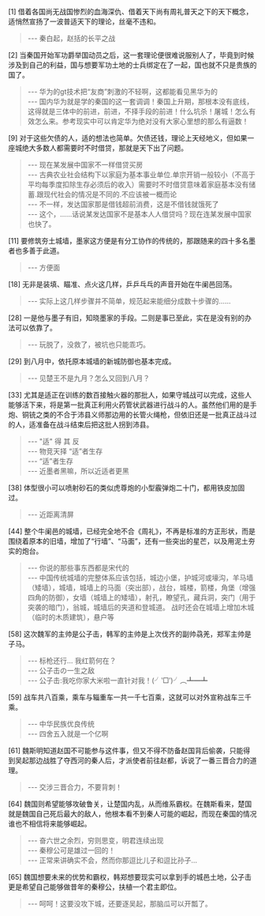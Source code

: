 
[1] 借着各国尚无战国惨烈的血海深仇、借着天下尚有周礼普天之下的天下概念，适悄然宣扬了一波普适天下的理论，丝毫不违和。
>--- 秦白起，赵括的长平之战<br>

[2] 当秦国开始军功爵举国动员之后，这一套理论便很难说服别人了，毕竟到时候涉及到自己的利益，国与想要军功土地的士兵绑定在了一起，国也就不只是贵族的国了。
>--- 华为的gt技术把“友商”刺激的不轻啊，这都能看见黑华为的<br>
>--- 国内华为就是学的秦国的这一套调调！秦国上升期，那根本没有底线，这得就是三体中的前进，前进，不择手段的前进！什么坑杀！屠城！怎么有效怎么来。参考现实中可以肯定华为绝对没有大家心里想的那么有逼数！<br>

[9] 对于这些欠债的人，适的想法也简单。欠债还钱，理论上天经地义，但如果一座城绝大多数人都需要时不时借贷，那就是天下出了问题。
>--- 现在某发展中国家不一样借贷买房<br>
>--- 古典农业社会结构下以家庭为基本事业单位.单宗开销一般较小（不高于平均每季度扣除生存必须后的收入）需要时不时借贷意味着家庭基本没有储蓄.跟现代社会的情况是不同的.不应该被一概而论<br>
>--- 不一样，发达国家那是借钱超前消费，这是不借钱就饿死了<br>
>--- 这个，……话说某发达国家不是基本人人借贷吗？现在连某发展中国家也快了。<br>

[11] 要修筑夯土城墙，墨家这方便是有分工协作的传统的，那跟随来的四十多名墨者也多善于此道。
>--- 方便面<br>

[18] 无非是装填、瞄准、点火这几样，乒乒乓乓的声音开始在牛阑邑回荡。
>--- 实际上这几样步骤并不简单，规范起来能细分成数十步骤的……<br>

[28] 一是他与墨子有旧，知晓墨家的手段。二则是事已至此，实在是没有别的办法可以依靠了。
>--- 玩脱了，没救了，被坑也只能乖巧。<br>

[29] 到八月中，依托原本城墙的新城防御也基本完成。
>--- 见楚王不是九月？怎么又回到八月？<br>

[33] 尤其是适正在训练的数百接触火器的那批人，如果守城战可以完成，这些人能够活下来，将是第一批真正利用火药管状武器进行战斗的人。虽然他们用的是手炮、铜铳之类的不合于沛县义师那边用的长管火绳枪，但依旧还是一批真正战斗过的人，适准备在战斗结束后把这批人拐到沛县。
>--- "适" 得 其 反<br>
>--- 物竞天择 “适”者生存<br>
>--- “适”者生存<br>
>--- 近墨者黑嘛，所以近适者更黑<br>

[38] 体型很小可以喷射砂石的类似虎尊炮的小型霰弹炮二十门，都用铁皮加固过。
>--- 近距离清屏<br>

[44] 整个牛阑邑的城墙，已经完全地不合《周礼》，不再是标准的方正形状，而是围绕着原本的旧墙，增加了“行墙”、“马面”，还有一些突出的星芒，以及用泥土夯实的炮台。
>--- 你说的那些事东西都是宋代的<br>
>--- 中国传统城墙的完整体系应该包括，城边小堡，护城河或壕沟，羊马墙（矮墙），城墙，城墙上的马面（突出部），战台，城楼，箭楼，角堡（增强四角的防御），女墙（城墙上的矮墙），射孔，瞭望孔，藏兵洞，突门（用于突袭的暗门），翁城，城墙后的夹道和登城道。
战时还会在城墙上增加木城（临时的木质建筑），悬户等<br>

[58] 这次魏军的主帅是公子击，韩军的主帅是上次伐齐的副帅骉羌，郑军主帅是子马。
>--- 标枪还行…
我红箭何在？<br>
>--- 公子击の一生之敌<br>
>--- 公子击:我吃你家大米啦一直针对我！(╯‵□′)╯︵┻━┻<br>

[59] 战车共八百乘，乘车与辎重车一共一千七百乘，这就可以对外宣称战车三千乘。
>--- 中华民族优良传统<br>
>--- 四舍五入就是一个亿啊<br>

[61] 魏斯明知道赵国不可能参与这件事，但又不得不防备赵国背后偷袭，只能得到吴起那边战胜了夺西河的秦人后，才派使者前往赵都，诉说了一番三晋合力的道理。
>--- 交涉三晋合力，不要背刺！<br>

[64] 魏国则希望能够攻破鲁关，让楚国内乱，从而维系霸权。在魏斯看来，楚国就是魏国自己死后最大的敌人，他根本看不到秦人可能的崛起，而现在秦国的情况谁也不相信将来能够崛起。
>--- 奋六世之余烈，穷则思变，明君连续出现<br>
>--- 秦穆公可是雄过一回的！<br>
>--- 正常来讲确实不会，然而你那逗比儿子和逗比孙子...<br>

[65] 魏国想要未来的优势和霸权，韩郑想要现实可以拿到手的城邑土地，公子击更是希望自己能够做昔年的秦穆公，扶植一个君主即位。
>--- 呵呵！这要没攻下城，还要逐吴起，那脑瓜可以开瓢了。<br>
